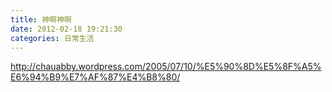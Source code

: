 ```yaml
---
title: 神啊神啊
date: 2012-02-18 19:21:30
categories: 日常生活
---
```


 <http://chauabby.wordpress.com/2005/07/10/%E5%90%8D%E5%8F%A5%E6%94%B9%E7%AF%87%E4%B8%80/>